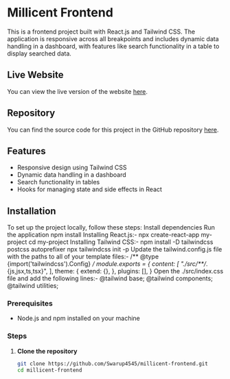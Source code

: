 # Millicent Frontend

This is a frontend project built with React.js and Tailwind CSS. The application is responsive across all breakpoints and includes dynamic data handling in a dashboard, with features like search functionality in a table to display searched data.

## Live Website

You can view the live version of the website [here](https://millicent-second-assignment.netlify.app/).

## Repository

You can find the source code for this project in the GitHub repository [here](https://github.com/Swarup4545/millicent-frontend).

## Features

- Responsive design using Tailwind CSS
- Dynamic data handling in a dashboard
- Search functionality in tables
- Hooks for managing state and side effects in React

## Installation

To set up the project locally, follow these steps:
Install dependencies
Run the application
npm install
Installing React.js:-
   npx create-react-app my-project
   cd my-project
Installing Tailwind CSS:- 
   npm install -D tailwindcss postcss autoprefixer
   npx tailwindcss init -p
Update the tailwind.config.js file with the paths to all of your template files:-
   /** @type {import('tailwindcss').Config} */
module.exports = {
  content: [
    "./src/**/*.{js,jsx,ts,tsx}",
  ],
  theme: {
    extend: {},
  },
  plugins: [],
}
Open the ./src/index.css file and add the following lines:-
    @tailwind base;
    @tailwind components;
    @tailwind utilities;

### Prerequisites

- Node.js and npm installed on your machine

### Steps

1. **Clone the repository**

   ```bash
   git clone https://github.com/Swarup4545/millicent-frontend.git
   cd millicent-frontend
